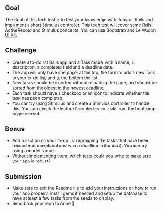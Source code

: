 ## Goal

The Goal of this tech test is to test your knowledge with Ruby on Rails and implement a short Stimulus controller. This tech test will cover some Rails, ActiveRecord and Stimulus concepts. You can use Bootstrap and [Le Wagon UI Kit](https://uikit.lewagon.com).

## Challenge

- Create a to-do list Rails app and a Task model with a name, a description, a completed field and a deadline date.
- The app will only have one page: at the top, the form to add a new Task to your to-do list, and at the bottom the list.
- New tasks should be inserted without reloading the page, and should be sorted from the oldest to the newest deadline.
- Each task should have a checkbox or an icon to indicate whether the task has been completed.
- You can try using Stimulus and create a Stimulus controller to handle this. You can check the lecture `From design to code` from the bootcamp to get started.

## Bonus

- Add a section on your to-do list regrouping the tasks that have been missed (not completed and with a deadline in the past). You can try using a model scope.
- Without implementing them, which tests could you write to make sure your app is robust?

## Submission

- Make sure to edit the Readme file to add your instructions on how to run your app properly, install gems if needed and setup the database to have at least a few tasks from the seeds to display.
- Send back your repo to Anne 🤗
